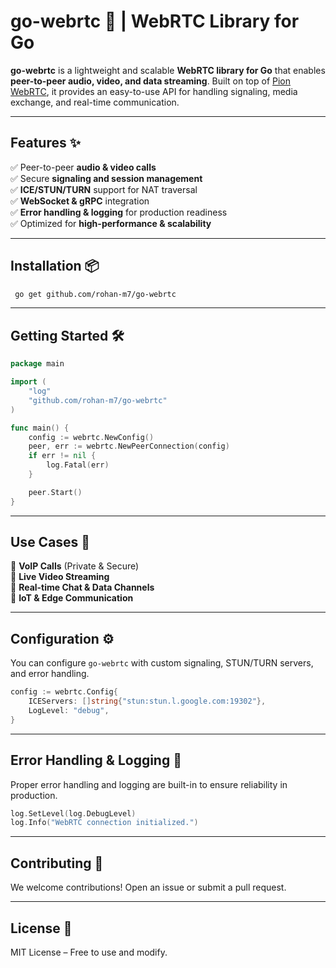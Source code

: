# go-webrtc 🚀 | WebRTC Library for Go

**go-webrtc** is a lightweight and scalable **WebRTC library for Go** that enables **peer-to-peer audio, video, and data streaming**. Built on top of [Pion WebRTC](https://github.com/pion/webrtc), it provides an easy-to-use API for handling signaling, media exchange, and real-time communication.

---

## **Features** ✨

✅ Peer-to-peer **audio & video calls**  
✅ Secure **signaling and session management**  
✅ **ICE/STUN/TURN** support for NAT traversal  
✅ **WebSocket & gRPC** integration  
✅ **Error handling & logging** for production readiness  
✅ Optimized for **high-performance & scalability**

---

## **Installation** 📦

```sh
 go get github.com/rohan-m7/go-webrtc
```

---

## **Getting Started** 🛠️

```go
package main

import (
    "log"
    "github.com/rohan-m7/go-webrtc"
)

func main() {
    config := webrtc.NewConfig()
    peer, err := webrtc.NewPeerConnection(config)
    if err != nil {
        log.Fatal(err)
    }

    peer.Start()
}
```

---

## **Use Cases** 📌

🔹 **VoIP Calls** (Private & Secure)  
🔹 **Live Video Streaming**  
🔹 **Real-time Chat & Data Channels**  
🔹 **IoT & Edge Communication**

---

## **Configuration** ⚙️

You can configure `go-webrtc` with custom signaling, STUN/TURN servers, and error handling.

```go
config := webrtc.Config{
    ICEServers: []string{"stun:stun.l.google.com:19302"},
    LogLevel: "debug",
}
```

---

## **Error Handling & Logging** 📝

Proper error handling and logging are built-in to ensure reliability in production.

```go
log.SetLevel(log.DebugLevel)
log.Info("WebRTC connection initialized.")
```

---

## **Contributing** 🤝

We welcome contributions! Open an issue or submit a pull request.

---

## **License** 📜

MIT License – Free to use and modify.
